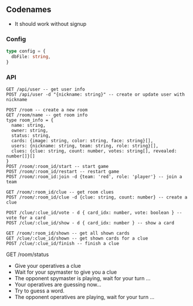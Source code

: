## Codenames

- It should work without signup

### Config

```ts
type config = {
  dbFile: string,
}
```

### API

```
GET /api/user -- get user info
POST /api/user -d "{nickname: string}" -- create or update user with nickname

POST /room -- create a new room
GET /room/name -- get room info
type room_info = {
  name: string,
  owner: string,
  status: string,
  cards: {image: string, color: string, face: string}[],
  users: {nickname: string, team: string, role: string}[],
  clues: {clue: string, count: number, votes: string[], revealed: number[]}[]
}
POST /room/:room_id/start -- start game
POST /room/:room_id/restart -- restart game
POST /room/:room_id:join -d {team: 'red', role: 'player'} -- join a team

GET /room/:room_id/clue -- get room clues
POST /room/:room_id/clue -d {clue: string, count: number} -- create a clue

POST /clue/:clue_id/vote - d { card_idx: number, vote: boolean } -- vote for a card
POST /clue/:clue_id/show - d { card_idx: number } -- show a card

GET /room/:room_id/shown -- get all shown cards
GET /clue/:clue_id/shown -- get shown cards for a clue
POST /clue/:clue_id/finish -- finish a clue
```

GET /room/status
- Give your operatives a clue
- Wait for your spymaster to give you a clue
- The opponent spymaster is playing, wait for your turn ...
- Your operatives are guessing now...
- Try to guess a word.
- The opponent operatives are playing, wait for your turn ...
```
